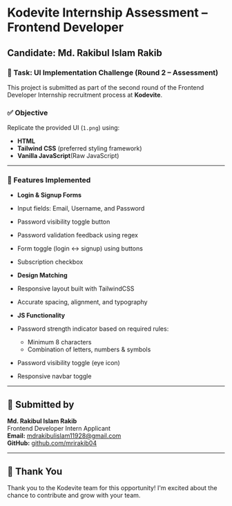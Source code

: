 # Kodevite Internship Assessment – Frontend Developer

## Candidate: Md. Rakibul Islam Rakib

### 🧪 Task: UI Implementation Challenge (Round 2 – Assessment)

This project is submitted as part of the second round of the Frontend Developer Internship recruitment process at **Kodevite**.

### ✅ Objective

Replicate the provided UI (`1.png`) using:

- **HTML**
- **Tailwind CSS** (preferred styling framework)
- **Vanilla JavaScript**(Raw JavaScript)

---

### 🎯 Features Implemented

- **Login & Signup Forms**
- Input fields: Email, Username, and Password
- Password visibility toggle button
- Password validation feedback using regex
- Form toggle (login ↔ signup) using buttons
- Subscription checkbox

- **Design Matching**
- Responsive layout built with TailwindCSS
- Accurate spacing, alignment, and typography

- **JS Functionality**
- Password strength indicator based on required rules:
  - Minimum 8 characters
  - Combination of letters, numbers & symbols
- Password visibility toggle (eye icon)
- Responsive navbar toggle

---

## 📧 Submitted by

**Md. Rakibul Islam Rakib**  
Frontend Developer Intern Applicant  
 **Email:** mdrakibulislam11928@gmail.com  
**GitHub:** [github.com/mrirakib04](https://github.com/mrirakib04)

---

## 🎉 Thank You

Thank you to the Kodevite team for this opportunity! I'm excited about the chance to contribute and grow with your team.
